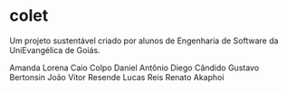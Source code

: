 # colet
Um projeto sustentável criado por alunos de Engenharia de Software da UniEvangélica de Goiás.

Amanda Lorena
Caio Colpo
Daniel Antônio
Diego Cândido
Gustavo Bertonsin
João Vitor Resende
Lucas Reis
Renato Akaphoi
